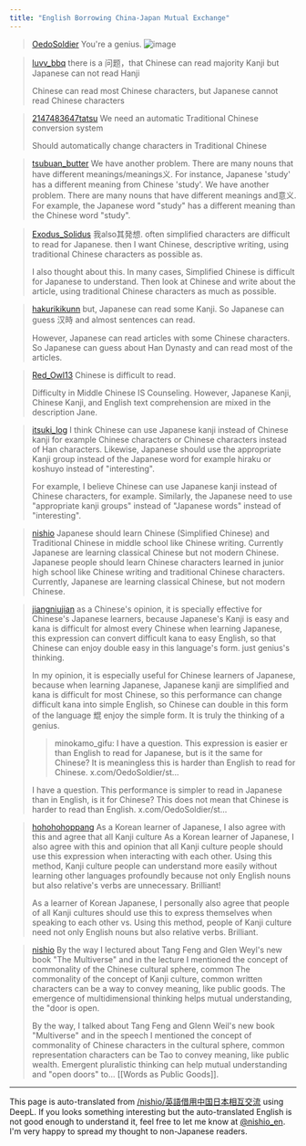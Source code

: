 ```yaml
---
title: "English Borrowing China-Japan Mutual Exchange"
---
```


> [OedoSoldier](https://x.com/OedoSoldier/status/1882346198096621839) You're a genius.
>  ![image](https://gyazo.com/40190a042722db2ad17785b55308c881/thumb/1000)

> [luvv_bbq](https://x.com/luvv_bbq/status/1882370419778593183) there is a 问题，that Chinese can read majority Kanji but Japanese can not read Hanji
>
>  Chinese can read most Chinese characters, but Japanese cannot read Chinese characters

> [2147483647tatsu](https://x.com/2147483647tatsu/status/1882394672343183759) We need an automatic Traditional Chinese conversion system
>
>  Should automatically change characters in Traditional Chinese

> [tsubuan_butter](https://x.com/tsubuan_butter/status/1882389036318560261) We have another problem. There are many nouns that have different meanings/meanings义. For instance, Japanese 'study' has a different meaning from Chinese 'study'.
>  We have another problem. There are many nouns that have different meanings and意义. For example, the Japanese word "study" has a different meaning than the Chinese word "study".

> [Exodus_Solidus](https://x.com/Exodus_Solidus/status/1882372353021382657) 我also其発想. often simplified characters are difficult to read for Japanese.
>  then I want Chinese, descriptive writing, using traditional Chinese characters as possible as.
>
>  I also thought about this. In many cases, Simplified Chinese is difficult for Japanese to understand.
>  Then look at Chinese and write about the article, using traditional Chinese characters as much as possible.

> [hakurikikunn](https://x.com/hakurikikunn/status/1882394301134746039) but, Japanese can read some Kanji. So Japanese can guess 汉時 and almost sentences can read.
>
>  However, Japanese can read articles with some Chinese characters. So Japanese can guess about Han Dynasty and can read most of the articles.

> [Red_Owl13](https://x.com/Red_Owl13/status/1882574062016450979) Chinese is difficult to read.
>
>  Difficulty in Middle Chinese IS Counseling. However, Japanese Kanji, Chinese Kanji, and English text comprehension are mixed in the description Jane.

> [itsuki_log](https://x.com/itsuki_log/status/1882533257029513388) I think Chinese can use Japanese kanji instead of Chinese kanji for example Chinese characters or Chinese characters instead of Han characters.
>  Likewise, Japanese should use the appropriate Kanji group instead of the Japanese word for example hiraku or koshuyo instead of "interesting".
>
>  For example, I believe Chinese can use Japanese kanji instead of Chinese characters, for example.
>  Similarly, the Japanese need to use "appropriate kanji groups" instead of "Japanese words" instead of "interesting".

> [nishio](https://x.com/nishio/status/1882380254783901848) Japanese should learn Chinese (Simplified Chinese) and Traditional Chinese in middle school like Chinese writing. Currently Japanese are learning classical Chinese but not modern Chinese.
>  Japanese people should learn Chinese characters learned in junior high school like Chinese writing and traditional Chinese characters. Currently, Japanese are learning classical Chinese, but not modern Chinese.


> [jiangniujian](https://x.com/jiangniujian/status/1882751018288795795) as a Chinese's opinion, it is specially effective for Chinese's Japanese learners, because Japanese's Kanji is easy and kana is difficult for almost every Chinese when learning Japanese, this expression can convert difficult kana to easy English, so that Chinese can enjoy double easy in this language's form. just genius's thinking.
>
>  In my opinion, it is especially useful for Chinese learners of Japanese, because when learning Japanese, Japanese kanji are simplified and kana is difficult for most Chinese, so this performance can change difficult kana into simple English, so Chinese can double in this form of the language 尡 enjoy the simple form. It is truly the thinking of a genius.
>  >minokamo_gifu: I have a question.
>  This expression is easier er than English to read for Japanese, but is it the same for Chinese?
>  It is meaningless this is harder than English to read for Chinese. x.com/OedoSoldier/st...
>
>  I have a question.
>  This performance is simpler to read in Japanese than in English, is it for Chinese?
>  This does not mean that Chinese is harder to read than English. x.com/OedoSoldier/st...

> [hohohohoppang](https://x.com/hohohohohoppang/status/1883026486132985885) As a Korean learner of Japanese, I also agree with this and agree that all Kanji culture As a Korean learner of Japanese, I also agree with this and opinion that all Kanji culture people should use this expression when interacting with each other. Using this method, Kanji culture people can understand more easily without learning other languages profoundly because not only English nouns but also relative's verbs are unnecessary. Brilliant!
>
>  As a learner of Korean Japanese, I personally also agree that people of all Kanji cultures should use this to express themselves when speaking to each other vs. Using this method, people of Kanji culture need not only English nouns but also relative verbs. Brilliant.



> [nishio](https://x.com/nishio/status/1882808353522589737) By the way I lectured about Tang Feng and Glen Weyl's new book "The Multiverse" and in the lecture I mentioned the concept of commonality of the Chinese cultural sphere, common The commonality of the concept of Kanji culture, common written characters can be a way to convey meaning, like public goods. The emergence of multidimensional thinking helps mutual understanding, the "door is open.
>
>  By the way, I talked about Tang Feng and Glenn Weil's new book "Multiverse" and in the speech I mentioned the concept of commonality of Chinese characters in the cultural sphere, common representation characters can be Tao to convey meaning, like public wealth. Emergent pluralistic thinking can help mutual understanding and "open doors" to... [[Words as Public Goods]].



---
This page is auto-translated from [/nishio/英語借用中国日本相互交流](https://scrapbox.io/nishio/英語借用中国日本相互交流) using DeepL. If you looks something interesting but the auto-translated English is not good enough to understand it, feel free to let me know at [@nishio_en](https://twitter.com/nishio_en). I'm very happy to spread my thought to non-Japanese readers.